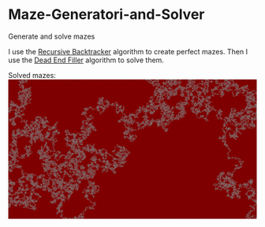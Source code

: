 # Maze-Generatori-and-Solver
Generate and solve mazes


I use the [Recursive Backtracker](http://people.cs.ksu.edu/~ashley78/wiki.ashleycoleman.me/index.php/Recursive_Backtracker.html) algorithm to create perfect mazes.
Then I use the [Dead End Filler](http://www.astrolog.org/labyrnth/algrithm.htm#solve) algorithm to solve them.


Solved mazes:
![3841 x 2161](solved/1920_1080.png)

